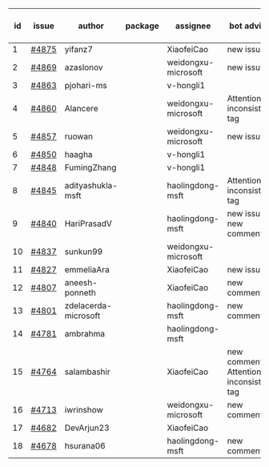 | id | issue | author | package | assignee | bot advice | created date of issue | target release date | date from target |
| ------ | ------ | ------ | ------ | ------ | ------ | ------ | ------ | :-----: |
| 1 | [#4875](https://github.com/Azure/sdk-release-request/issues/4875) | yifanz7 |  | XiaofeiCao | new issue. | 01-09 | 01-26 |  |
| 2 | [#4869](https://github.com/Azure/sdk-release-request/issues/4869) | azaslonov |  | weidongxu-microsoft | new issue. | 01-08 | 01-26 |  |
| 3 | [#4863](https://github.com/Azure/sdk-release-request/issues/4863) | pjohari-ms |  | v-hongli1 |  | 01-06 |  | 0 |
| 4 | [#4860](https://github.com/Azure/sdk-release-request/issues/4860) | Alancere |  | weidongxu-microsoft | Attention to inconsistent tag | 12-27 | 01-26 |  |
| 5 | [#4857](https://github.com/Azure/sdk-release-request/issues/4857) | ruowan |  | weidongxu-microsoft | new issue. | 12-27 | 01-26 |  |
| 6 | [#4850](https://github.com/Azure/sdk-release-request/issues/4850) | haagha |  | v-hongli1 |  | 12-26 |  | 0 |
| 7 | [#4848](https://github.com/Azure/sdk-release-request/issues/4848) | FumingZhang |  | v-hongli1 |  | 12-21 |  | 0 |
| 8 | [#4845](https://github.com/Azure/sdk-release-request/issues/4845) | adityashukla-msft |  | haolingdong-msft | Attention to inconsistent tag | 12-20 | 01-26 |  |
| 9 | [#4840](https://github.com/Azure/sdk-release-request/issues/4840) | HariPrasadV |  | haolingdong-msft | new issue. new comment. | 12-18 | 01-26 |  |
| 10 | [#4837](https://github.com/Azure/sdk-release-request/issues/4837) | sunkun99 |  | weidongxu-microsoft |  | 12-15 | 01-26 |  |
| 11 | [#4827](https://github.com/Azure/sdk-release-request/issues/4827) | emmeliaAra |  | XiaofeiCao | new issue. | 12-11 | 01-26 |  |
| 12 | [#4807](https://github.com/Azure/sdk-release-request/issues/4807) | aneesh-ponneth |  | XiaofeiCao | new comment. | 11-29 | 02-23 |  |
| 13 | [#4801](https://github.com/Azure/sdk-release-request/issues/4801) | zdelacerda-microsoft |  | haolingdong-msft | new comment. | 11-29 | 12-22 |  |
| 14 | [#4781](https://github.com/Azure/sdk-release-request/issues/4781) | ambrahma |  | haolingdong-msft |  | 11-27 | 12-22 |  |
| 15 | [#4764](https://github.com/Azure/sdk-release-request/issues/4764) | salambashir |  | XiaofeiCao | new comment. Attention to inconsistent tag | 11-13 | 01-26 |  |
| 16 | [#4713](https://github.com/Azure/sdk-release-request/issues/4713) | iwrinshow |  | weidongxu-microsoft | new comment. | 11-06 | 01-26 |  |
| 17 | [#4682](https://github.com/Azure/sdk-release-request/issues/4682) | DevArjun23 |  | XiaofeiCao |  | 10-24 | 01-26 |  |
| 18 | [#4678](https://github.com/Azure/sdk-release-request/issues/4678) | hsurana06 |  | haolingdong-msft | new comment. | 10-23 | 12-22 |  |
